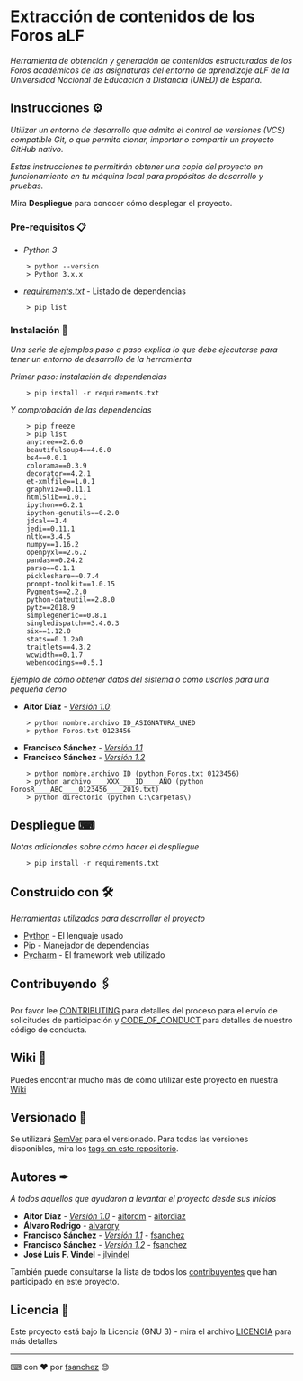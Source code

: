 # Extracción de contenidos de los Foros aLF

_Herramienta de obtención y generación de contenidos estructurados de los Foros académicos de las asignaturas del 
entorno de aprendizaje aLF de la Universidad Nacional de Educación a Distancia (UNED) de España._

## Instrucciones ⚙

_Utilizar un entorno de desarrollo que admita el control de versiones (VCS) compatible Git, o que permita clonar, 
importar o compartir un proyecto GitHub nativo._

_Estas instrucciones te permitirán obtener una copia del proyecto en funcionamiento en tu máquina local para propósitos de desarrollo y pruebas._

Mira **Despliegue** para conocer cómo desplegar el proyecto.


### Pre-requisitos 📋

* _Python 3_

```
    > python --version
    > Python 3.x.x
```

* [_requirements.txt_](https://github.com/IA-LA/PF/blob/master/v1.0/requirements.txt) - Listado de dependencias

```
    > pip list
```

### Instalación 🔧

_Una serie de ejemplos paso a paso explica lo que debe ejecutarse para tener un entorno de desarrollo de la herramienta_

_Primer paso: instalación de dependencias_

```
    > pip install -r requirements.txt
```

_Y comprobación de las dependencias_

```
    > pip freeze
    > pip list
    anytree==2.6.0
    beautifulsoup4==4.6.0
    bs4==0.0.1
    colorama==0.3.9
    decorator==4.2.1
    et-xmlfile==1.0.1
    graphviz==0.11.1
    html5lib==1.0.1
    ipython==6.2.1
    ipython-genutils==0.2.0
    jdcal==1.4
    jedi==0.11.1
    nltk==3.4.5
    numpy==1.16.2
    openpyxl==2.6.2
    pandas==0.24.2
    parso==0.1.1
    pickleshare==0.7.4
    prompt-toolkit==1.0.15
    Pygments==2.2.0
    python-dateutil==2.8.0
    pytz==2018.9
    simplegeneric==0.8.1
    singledispatch==3.4.0.3
    six==1.12.0
    stats==0.1.2a0
    traitlets==4.3.2
    wcwidth==0.1.7
    webencodings==0.5.1
```

_Ejemplo de cómo obtener datos del sistema o como usarlos para una pequeña demo_
* **Aitor Díaz** - [*Versión 1.0*](https://github.com/IA-LA/PF/tree/master/v1.0):
```
    > python nombre.archivo ID_ASIGNATURA_UNED
    > python Foros.txt 0123456
```

* **Francisco Sánchez** - [*Versión 1.1*](https://github.com/IA-LA/foros)
* **Francisco Sánchez** - [*Versión 1.2*](https://github.com/IA-LA/foros)
```
    > python nombre.archivo ID (python Foros.txt 0123456)
    > python archivo____XXX____ID____AÑO (python ForosR____ABC____0123456____2019.txt)
    > python directorio (python C:\carpetas\)
```


## Despliegue ⌨

_Notas adicionales sobre cómo hacer el despliegue_

```
    > pip install -r requirements.txt
```

## Construido con 🛠️

_Herramientas utilizadas para desarrollar el proyecto_

* [Python](https://www.python.org/) - El lenguaje usado
* [Pip](https://pypi.org/project/pip/) - Manejador de dependencias
* [Pycharm](https://www.jetbrains.com/pycharm/) - El framework web utilizado

## Contribuyendo 🖇️

Por favor lee [CONTRIBUTING](https://github.com/IA-LA/PF/blob/master/CONTRIBUTING.md) para detalles del proceso para el envío de solicitudes de participación y [CODE_OF_CONDUCT](https://github.com/IA-LA/PF/blob/master/CODE_OF_CONDUCT.md) para detalles de nuestro código de conducta.

## Wiki 📖

Puedes encontrar mucho más de cómo utilizar este proyecto en nuestra [Wiki](https://github.com/IA-LA/PF/wiki)

## Versionado 📌

Se utilizará [SemVer](http://semver.org/) para el versionado. Para todas las versiones disponibles, mira los [tags en este repositorio](https://github.com/IA-LA/PF/tags).

## Autores ✒

_A todos aquellos que ayudaron a levantar el proyecto desde sus inicios_

* **Aitor Díaz** - [*Versión 1.0*](https://github.com/IA-LA/PF/tree/master/v1.0) - [aitordm](https://github.com/aitordm) - [aitordiaz](mailto:aitordiaz@pas.uned.es)
* **Álvaro Rodrigo** - [alvarory](mailto:alvarory@lsi.uned.es)
* **Francisco Sánchez** - [*Versión 1.1*](https://github.com/IA-LA/foros) - [fsanchez](https://github.com/IA-LA)
* **Francisco Sánchez** - [*Versión 1.2*](https://github.com/IA-LA/foros) - [fsanchez](https://github.com/IA-LA)
* **José Luis F. Vindel** - [jlvindel](mailto:jlvindel@dia.uned.es)

También puede consultarse la lista de todos los [contribuyentes](https://github.com/IA-LA/PF/contributors) que han participado en este proyecto. 

## Licencia 📄

Este proyecto está bajo la Licencia (GNU 3) - mira el archivo [LICENCIA](LICENSE) para más detalles




---
⌨ con ❤ por [fsanchez](https://github.com/IA-LA) 😊

